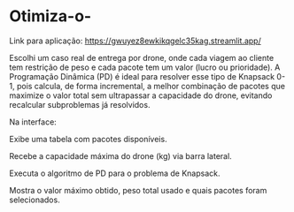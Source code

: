 # Otimiza-o-
Link para aplicação: https://gwuyez8ewkikqgelc35kag.streamlit.app/

Escolhi um caso real de entrega por drone, onde cada viagem ao cliente tem restrição de peso e cada pacote tem um valor (lucro ou prioridade). A Programação Dinâmica (PD) é ideal para resolver esse tipo de Knapsack 0-1, pois calcula, de forma incremental, a melhor combinação de pacotes que maximize o valor total sem ultrapassar a capacidade do drone, evitando recalcular subproblemas já resolvidos.

Na interface:

Exibe uma tabela com pacotes disponíveis.

Recebe a capacidade máxima do drone (kg) via barra lateral.

Executa o algoritmo de PD para o problema de Knapsack.

Mostra o valor máximo obtido, peso total usado e quais pacotes foram selecionados.
